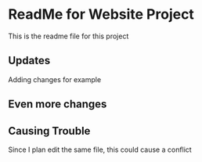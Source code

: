# ReadMe for Website Project

This is the readme file for this project

## Updates

Adding changes for example

## Even more changes


## Causing Trouble

Since I plan edit the same file, this could cause a conflict
